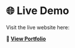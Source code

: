 # 🌐 Live Demo

Visit the live website here:

**🔗 [View Portfolio](https://portfolio-sepia-six-38.vercel.app/)**
